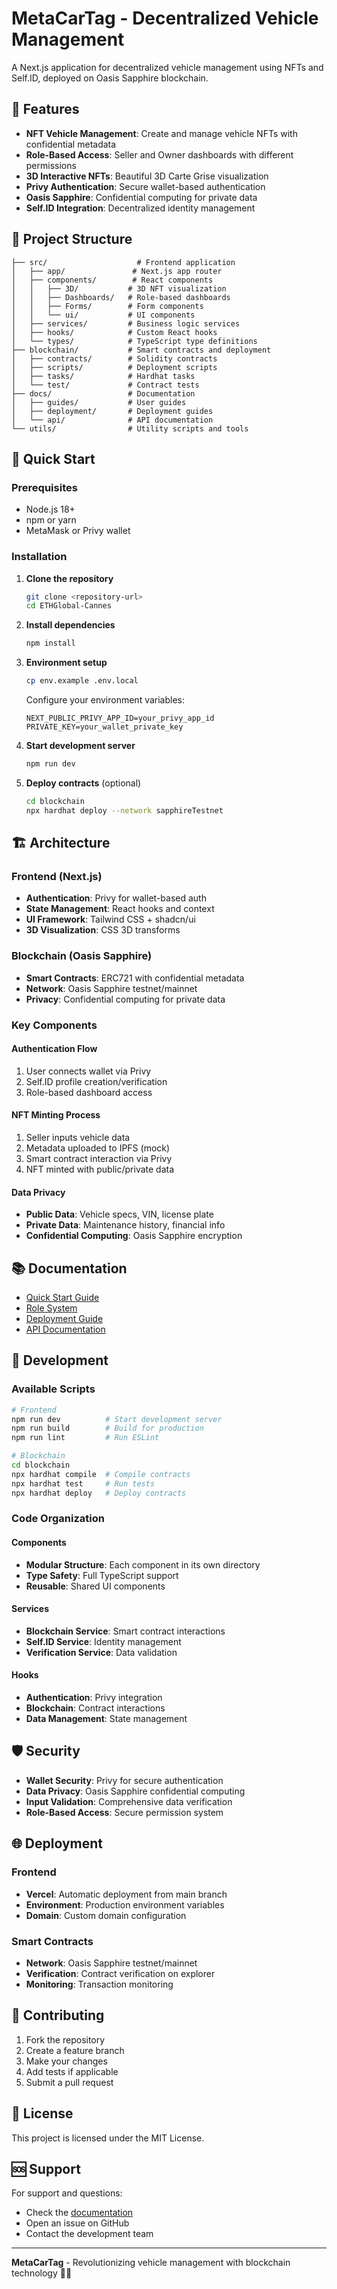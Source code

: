 # MetaCarTag - Decentralized Vehicle Management

A Next.js application for decentralized vehicle management using NFTs and Self.ID, deployed on Oasis Sapphire blockchain.

## 🚗 Features

- **NFT Vehicle Management**: Create and manage vehicle NFTs with confidential metadata
- **Role-Based Access**: Seller and Owner dashboards with different permissions
- **3D Interactive NFTs**: Beautiful 3D Carte Grise visualization
- **Privy Authentication**: Secure wallet-based authentication
- **Oasis Sapphire**: Confidential computing for private data
- **Self.ID Integration**: Decentralized identity management

## 📁 Project Structure

```
├── src/                    # Frontend application
│   ├── app/               # Next.js app router
│   ├── components/        # React components
│   │   ├── 3D/           # 3D NFT visualization
│   │   ├── Dashboards/   # Role-based dashboards
│   │   ├── Forms/        # Form components
│   │   └── ui/           # UI components
│   ├── services/         # Business logic services
│   ├── hooks/            # Custom React hooks
│   └── types/            # TypeScript type definitions
├── blockchain/           # Smart contracts and deployment
│   ├── contracts/        # Solidity contracts
│   ├── scripts/          # Deployment scripts
│   ├── tasks/            # Hardhat tasks
│   └── test/             # Contract tests
├── docs/                 # Documentation
│   ├── guides/           # User guides
│   ├── deployment/       # Deployment guides
│   └── api/              # API documentation
└── utils/                # Utility scripts and tools
```

## 🚀 Quick Start

### Prerequisites

- Node.js 18+
- npm or yarn
- MetaMask or Privy wallet

### Installation

1. **Clone the repository**
   ```bash
   git clone <repository-url>
   cd ETHGlobal-Cannes
   ```

2. **Install dependencies**
   ```bash
   npm install
   ```

3. **Environment setup**
   ```bash
   cp env.example .env.local
   ```
   
   Configure your environment variables:
   ```env
   NEXT_PUBLIC_PRIVY_APP_ID=your_privy_app_id
   PRIVATE_KEY=your_wallet_private_key
   ```

4. **Start development server**
   ```bash
   npm run dev
   ```

5. **Deploy contracts** (optional)
   ```bash
   cd blockchain
   npx hardhat deploy --network sapphireTestnet
   ```

## 🏗️ Architecture

### Frontend (Next.js)
- **Authentication**: Privy for wallet-based auth
- **State Management**: React hooks and context
- **UI Framework**: Tailwind CSS + shadcn/ui
- **3D Visualization**: CSS 3D transforms

### Blockchain (Oasis Sapphire)
- **Smart Contracts**: ERC721 with confidential metadata
- **Network**: Oasis Sapphire testnet/mainnet
- **Privacy**: Confidential computing for private data

### Key Components

#### Authentication Flow
1. User connects wallet via Privy
2. Self.ID profile creation/verification
3. Role-based dashboard access

#### NFT Minting Process
1. Seller inputs vehicle data
2. Metadata uploaded to IPFS (mock)
3. Smart contract interaction via Privy
4. NFT minted with public/private data

#### Data Privacy
- **Public Data**: Vehicle specs, VIN, license plate
- **Private Data**: Maintenance history, financial info
- **Confidential Computing**: Oasis Sapphire encryption

## 📚 Documentation

- [Quick Start Guide](docs/guides/QUICK_START.md)
- [Role System](docs/guides/ROLES_SYSTEM.md)
- [Deployment Guide](docs/deployment/DEPLOYMENT.md)
- [API Documentation](docs/api/CURRENT_STATE.md)

## 🔧 Development

### Available Scripts

```bash
# Frontend
npm run dev          # Start development server
npm run build        # Build for production
npm run lint         # Run ESLint

# Blockchain
cd blockchain
npx hardhat compile  # Compile contracts
npx hardhat test     # Run tests
npx hardhat deploy   # Deploy contracts
```

### Code Organization

#### Components
- **Modular Structure**: Each component in its own directory
- **Type Safety**: Full TypeScript support
- **Reusable**: Shared UI components

#### Services
- **Blockchain Service**: Smart contract interactions
- **Self.ID Service**: Identity management
- **Verification Service**: Data validation

#### Hooks
- **Authentication**: Privy integration
- **Blockchain**: Contract interactions
- **Data Management**: State management

## 🛡️ Security

- **Wallet Security**: Privy for secure authentication
- **Data Privacy**: Oasis Sapphire confidential computing
- **Input Validation**: Comprehensive data verification
- **Role-Based Access**: Secure permission system

## 🌐 Deployment

### Frontend
- **Vercel**: Automatic deployment from main branch
- **Environment**: Production environment variables
- **Domain**: Custom domain configuration

### Smart Contracts
- **Network**: Oasis Sapphire testnet/mainnet
- **Verification**: Contract verification on explorer
- **Monitoring**: Transaction monitoring

## 🤝 Contributing

1. Fork the repository
2. Create a feature branch
3. Make your changes
4. Add tests if applicable
5. Submit a pull request

## 📄 License

This project is licensed under the MIT License.

## 🆘 Support

For support and questions:
- Check the [documentation](docs/)
- Open an issue on GitHub
- Contact the development team

---

**MetaCarTag** - Revolutionizing vehicle management with blockchain technology 🚗✨